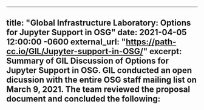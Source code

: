 
---
title: "Global Infrastructure Laboratory: Options for Jupyter Support in OSG"
date: 2021-04-05 12:00:00 -0600
external_url: "https://path-cc.io/GIL/Jupyter-support-in-OSG/"
excerpt: Summary of GIL Discussion of Options for Jupyter Support in OSG. GIL conducted an open dicussion with the entire OSG staff mailing list on March 9, 2021. The team reviewed the proposal document and concluded the following:
---
